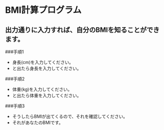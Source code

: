# BMI計算プログラム
## 出力通りに入力すれば、自分のBMIを知ることができます。

###手順1
- 身長(cm)を入力してください。
- と出たら身長を入力してください。

###手順2
- 体重(kg)を入力してください。
- と出たら体重を入力してください。

###手順3
- そうしたらBMIが出てくるので、それを確認してください。
- それがあなたのBMIです。
